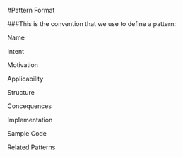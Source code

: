 #Pattern Format

###This is the convention that we use to define a pattern:

Name

Intent

Motivation

Applicability

Structure

Concequences

Implementation

Sample Code

Related Patterns

